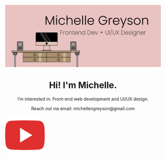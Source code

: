 ![image](https://github.com/michellengreyson/michellengreyson/blob/main/banner-img.png?raw=true)


<h1 align="center">Hi! I'm Michelle.</h1>
<p align="center">I’m interested in: Front-end web development and UI/UX design.</p>
<p align="center">Reach out via email: michellengreyson@gmail.com</p>

<a href="MY LINK">
  <img align="left" height: "22" width: "22" src="https://github.com/michellengreyson/michellengreyson/blob/main/youtube.png?raw=true" />
</a>



<!---
michellengreyson/michellengreyson is a ✨ special ✨ repository because its `README.md` (this file) appears on your GitHub profile.
You can click the Preview link to take a look at your changes.
--->
